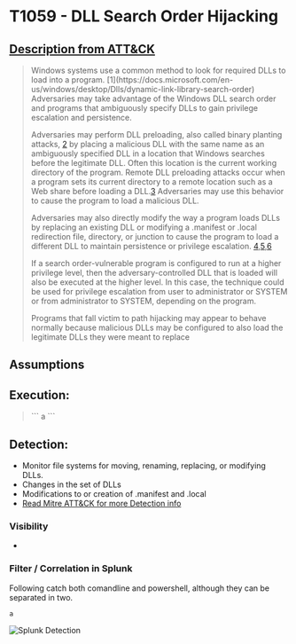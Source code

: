 # T1059 - DLL Search Order Hijacking
## [Description from ATT&CK](https://attack.mitre.org/wiki/Technique/T1038)
<blockquote>
Windows systems use a common method to look for required DLLs to load into a program. [1](https://docs.microsoft.com/en-us/windows/desktop/Dlls/dynamic-link-library-search-order)
Adversaries may take advantage of the Windows DLL search order and programs that ambiguously specify DLLs to gain privilege escalation and persistence.

Adversaries may perform DLL preloading, also called binary planting attacks, [2](https://www.owasp.org/index.php/Binary_planting) by placing a malicious DLL with the same name as an ambiguously specified DLL in a location that Windows searches before the legitimate DLL. Often this location is the current working directory of the program. Remote DLL preloading attacks occur when a program sets its current directory to a remote location such as a Web share before loading a DLL.[3](http://blogs.technet.com/b/msrc/archive/2010/08/21/microsoft-security-advisory-2269637-released.aspx) 
Adversaries may use this behavior to cause the program to load a malicious DLL.

Adversaries may also directly modify the way a program loads DLLs by replacing an existing DLL or modifying a .manifest or .local redirection file, directory, or junction to cause the program to load a different DLL to maintain persistence or privilege escalation. [4](https://docs.microsoft.com/en-us/windows/desktop/Dlls/dynamic-link-library-redirection),[5](https://docs.microsoft.com/en-us/windows/desktop/SbsCs/manifests),[6](https://www.fireeye.com/blog/threat-research/2010/08/dll-search-order-hijacking-revisited.html)

If a search order-vulnerable program is configured to run at a higher privilege level, then the adversary-controlled DLL that is loaded will also be executed at the higher level. In this case, the technique could be used for privilege escalation from user to administrator or SYSTEM or from administrator to SYSTEM, depending on the program.

Programs that fall victim to path hijacking may appear to behave normally because malicious DLLs may be configured to also load the legitimate DLLs they were meant to replace


</blockquote>

## Assumptions
 

## Execution:
 

<blockquote>
```
a
```
</blockquote>

 

## Detection:
* Monitor file systems for moving, renaming, replacing, or modifying DLLs. 
* Changes in the set of DLLs 
* Modifications to or creation of .manifest and .local
* [Read Mitre ATT&CK for more Detection info](https://attack.mitre.org/wiki/Technique/T1038)

### Visibility
*  

### Filter / Correlation in Splunk
Following catch both comandline and powershell, although they can be separated in two. 

```
a
```

![Splunk Detection](https://github.com/avaplex/dpi911/blob/master/images/T1038.JPG)
